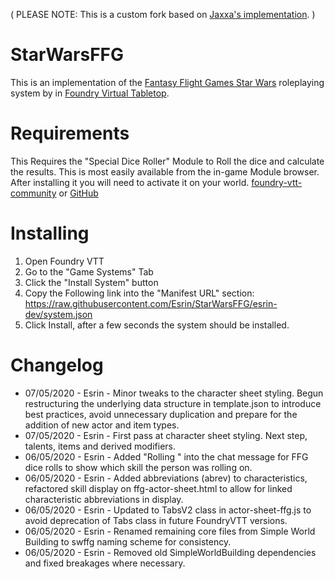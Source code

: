 ( PLEASE NOTE: This is a custom fork based on [Jaxxa's implementation](https://github.com/jaxxa/StarWarsFFG/tree/master). )

# StarWarsFFG

This is an implementation of the [Fantasy Flight Games Star Wars](https://www.fantasyflightgames.com/en/starwarsrpg/) roleplaying system by in [Foundry Virtual Tabletop](https://foundryvtt.com/).

# Requirements

This Requires the "Special Dice Roller" Module to Roll the dice and calculate the results.
This is most easily available from the in-game Module browser. After installing it you will need to activate it on your world.
[foundry-vtt-community](https://foundry-vtt-community.github.io/wiki/Community-Modules/#special-dice-roller) or [GitHub](https://github.com/BernhardPosselt/foundryvtt-special-dice-roller)

# Installing

1. Open Foundry VTT
2. Go to the "Game Systems" Tab
3. Click the "Install System" button
4. Copy the Following link into the "Manifest URL" section:
https://raw.githubusercontent.com/Esrin/StarWarsFFG/esrin-dev/system.json
5. Click Install, after a few seconds the system should be installed.

# Changelog

* 07/05/2020 - Esrin - Minor tweaks to the character sheet styling. Begun restructuring the underlying data structure in template.json to introduce best practices, avoid unnecessary duplication and prepare for the addition of new actor and item types.
* 07/05/2020 - Esrin - First pass at character sheet styling. Next step, talents, items and derived modifiers.
* 06/05/2020 - Esrin - Added "Rolling <skillname>" into the chat message for FFG dice rolls to show which skill the person was rolling on.
* 06/05/2020 - Esrin - Added abbreviations (abrev) to characteristics, refactored skill display on ffg-actor-sheet.html to allow for linked characteristic abbreviations in display.
* 06/05/2020 - Esrin - Updated to TabsV2 class in actor-sheet-ffg.js to avoid deprecation of Tabs class in future FoundryVTT versions.
* 06/05/2020 - Esrin - Renamed remaining core files from Simple World Building to swffg naming scheme for consistency.
* 06/05/2020 - Esrin - Removed old SimpleWorldBuilding dependencies and fixed breakages where necessary.
